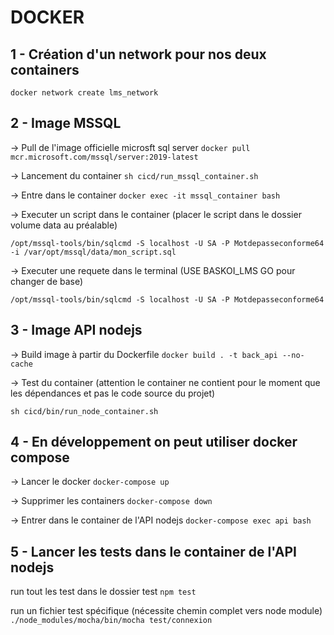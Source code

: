 
# DOCKER

## 1 - Création d'un network pour nos deux containers

````docker network create lms_network````

## 2 - Image MSSQL

-> Pull de l'image officielle microsft sql server
````docker pull mcr.microsoft.com/mssql/server:2019-latest````

-> Lancement du container
````sh cicd/run_mssql_container.sh````

-> Entre dans le container
````docker exec -it mssql_container bash````

-> Executer un script dans le container (placer le script dans le dossier volume data au préalable)

````/opt/mssql-tools/bin/sqlcmd -S localhost -U SA -P Motdepasseconforme64 -i /var/opt/mssql/data/mon_script.sql````

-> Executer une requete dans le terminal (USE BASKOI_LMS GO pour changer de base)

````/opt/mssql-tools/bin/sqlcmd -S localhost -U SA -P Motdepasseconforme64````

## 3 - Image API nodejs

-> Build image à partir du Dockerfile
````docker build . -t back_api --no-cache````

-> Test du container (attention le container ne contient pour le moment que les dépendances et pas le code source du projet)

````sh cicd/bin/run_node_container.sh````

## 4 - En développement on peut utiliser docker compose

-> Lancer le docker
````docker-compose up````

-> Supprimer les containers
````docker-compose down````

-> Entrer dans le container de l'API nodejs
````docker-compose exec api bash````

## 5 - Lancer les tests dans le container de l'API nodejs

run tout les test dans le dossier test
````npm test````

run un fichier test spécifique (nécessite chemin complet vers node module)
````./node_modules/mocha/bin/mocha test/connexion````
